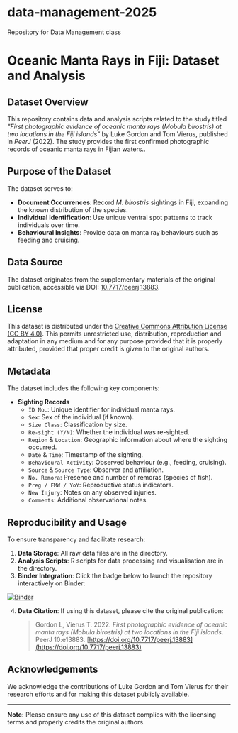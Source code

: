 # data-management-2025
Repository for Data Management class

# Oceanic Manta Rays in Fiji: Dataset and Analysis

## Dataset Overview

This repository contains data and analysis scripts related to the study titled *"First photographic evidence of oceanic manta rays (*Mobula birostris*) at two locations in the Fiji islands"* by Luke Gordon and Tom Vierus, published in *PeerJ* (2022). The study provides the first confirmed photographic records of oceanic manta rays in Fijian waters..

## Purpose of the Dataset

The dataset serves to:
- **Document Occurrences**: Record *M. birostris* sightings in Fiji, expanding the known distribution of the species.
- **Individual Identification**: Use unique ventral spot patterns to track individuals over time.
- **Behavioural Insights**: Provide data on manta ray behaviours such as feeding and cruising.

## Data Source

The dataset originates from the supplementary materials of the original publication, accessible via DOI: [10.7717/peerj.13883](https://doi.org/10.7717/peerj.13883).

## License

This dataset is distributed under the [Creative Commons Attribution License (CC BY 4.0)](https://creativecommons.org/licenses/by/4.0/). This permits unrestricted use, distribution, reproduction and adaptation in any medium and for any purpose provided that it is properly attributed, provided that proper credit is given to the original authors.

## Metadata

The dataset includes the following key components:

- **Sighting Records**
  - `ID No.`: Unique identifier for individual manta rays.
  - `Sex`: Sex of the individual (if known).
  - `Size Class`: Classification by size.
  - `Re-sight (Y/N)`: Whether the individual was re-sighted.
  - `Region` & `Location`: Geographic information about where the sighting occurred.
  - `Date` & `Time`: Timestamp of the sighting.
  - `Behavioural Activity`: Observed behaviour (e.g., feeding, cruising).
  - `Source` & `Source Type`: Observer and affiliation.
  - `No. Remora`: Presence and number of remoras (species of fish).
  - `Preg / FMW / YoY`: Reproductive status indicators.
  - `New Injury`: Notes on any observed injuries.
  - `Comments`: Additional observational notes.

## Reproducibility and Usage

To ensure transparency and facilitate research:

1. **Data Storage**: All raw data files are in the directory.
2. **Analysis Scripts**: R scripts for data processing and visualisation are in the directory.
3. **Binder Integration**: Click the badge below to launch the repository interactively on Binder:

[![Binder](https://mybinder.org/badge_logo.svg)](https://mybinder.org/v2/gh/moegamad-uj/data-management-2025/HEAD?urlpath=%2Frstudio)

4. **Data Citation**: If using this dataset, please cite the original publication:

   > Gordon L, Vierus T. 2022. *First photographic evidence of oceanic manta rays (*Mobula birostris*) at two locations in the Fiji islands*. PeerJ 10:e13883. [https://doi.org/10.7717/peerj.13883](https://doi.org/10.7717/peerj.13883)

## Acknowledgements

We acknowledge the contributions of Luke Gordon and Tom Vierus for their research efforts and for making this dataset publicly available. 

---

**Note:** Please ensure any use of this dataset complies with the licensing terms and properly credits the original authors.
